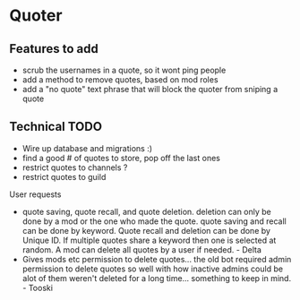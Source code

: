 # Quoter

## Features to add
- scrub the usernames in a quote, so it wont ping people
- add a method to remove quotes, based on mod roles
- add a "no quote" text phrase that will block the quoter from sniping a quote

## Technical TODO
- Wire up database and migrations :)
- find a good # of quotes to store, pop off the last ones
- restrict quotes to channels ?
- restrict quotes to guild


User requests

* quote saving, quote recall, and quote deletion. deletion can only be done by a mod or the one who made the quote. quote saving and recall can be done by keyword. Quote recall and deletion can be done by Unique ID. If multiple quotes share a keyword then one is selected at random. A mod can delete all quotes by a user if needed. - Delta
* Gives mods etc permission to delete quotes... the old bot required admin permission to delete quotes so well with how inactive admins could be alot of them weren't deleted for a long time... something to keep in mind. - Tooski
